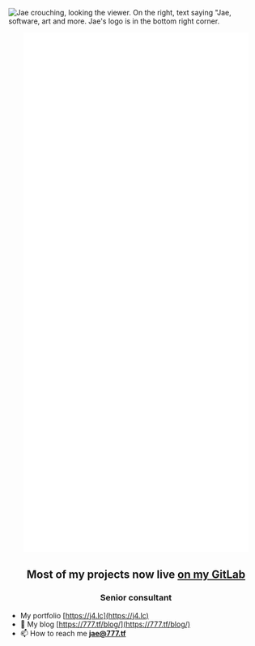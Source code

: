 ![Jae crouching, looking the viewer. On the right, text saying "Jae, software, art and more. Jae's logo is in the bottom right corner.](https://github.com/jae1911/jae1911/assets/76598503/f575b6a1-6865-4ca4-bdf0-6991fc38636b)

<p align="center">
    <img alt="" src="https://raw.githubusercontent.com/jae1911/jae1911/metrics-renders/github-metrics.svg">
</p>

<h2 align="center">Most of my projects now live <a href="https://g.j4.lc/explore">on my GitLab</a></h2>

<h3 align="center">Senior consultant</h3>

- My portfolio [https://j4.lc](https://j4.lc)
- 📝 My blog [https://777.tf/blog/](https://777.tf/blog/)
- 📫 How to reach me **jae@777.tf**
